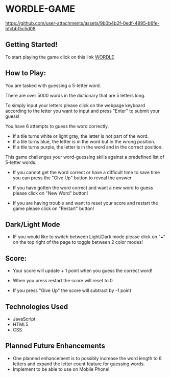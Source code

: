 # WORDLE-GAME

https://github.com/user-attachments/assets/9b0b4b2f-0edf-4895-b6fe-bfcbbf5c5d08

## Getting Started!

To start playing the game click on this link [WORDLE](https://seannxh.github.io/WORDLE-GAME/)

## How to Play:

You are tasked with guessing a 5-letter word.

There are over 5000 words in the dictionary that are 5 letters long.

To simply input your letters please click on the webpage keyboard according to the letter you want to input and press "Enter" to submit your guess!

You have 6 attempts to guess the word correctly.

* If a tile turns white or light gray, the letter is not part of the word.
* If a tile turns blue, the letter is in the word but in the wrong position.
* If a tile turns purple, the letter is in the word and in the correct position.

This game challenges your word-guessing skills against a predefined list of 5-letter words.

* If you cannot get the word correct or have a difficult time to save time you can press the "Give Up" button to reveal the answer

* If you have gotten the word correct and want a new word to guess please click on "New Word" button!

* If you are having trouble and want to reset your score and restart the game please click on "Restart" button!

## Dark/Light Mode

* IF you would like to switch between Light/Dark mode please click on "◒" on the top right of the page to toggle between 2 color modes!

## Score: 

* Your score will update + 1 point when you guess the correct word!

* When you press restart the score will reset to 0

* If you press "Give Up" the score will subtract by -1 point

## Technologies Used

* JavaScript
* HTML5
* CSS

## Planned Future Enhancements
* One planned enhancement is to possibly increase the word length to 6 letters and expand the letter count feature for guessing words.
* Implement to be able to use on Mobile Phone!
